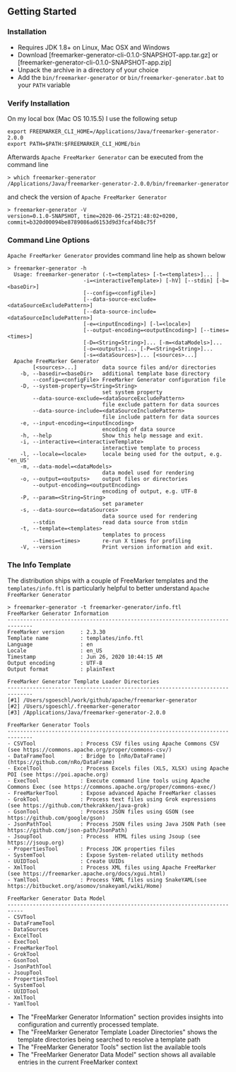 ## Getting Started

### Installation

* Requires JDK 1.8+ on Linux, Mac OSX and Windows
* Download [freemarker-generator-cli-0.1.0-SNAPSHOT-app.tar.gz] or [freemarker-generator-cli-0.1.0-SNAPSHOT-app.zip]
* Unpack the archive in a directory of your choice
* Add the `bin/freemarker-generator` or `bin/freemarker-generator.bat` to your `PATH` variable

### Verify Installation

On my local box (Mac OS 10.15.5) I use the following setup

```
export FREEMARKER_CLI_HOME=/Applications/Java/freemarker-generator-2.0.0
export PATH=$PATH:$FREEMARKER_CLI_HOME/bin
```

Afterwards `Apache FreeMarker Generator` can be executed from the command line

```
> which freemarker-generator
/Applications/Java/freemarker-generator-2.0.0/bin/freemarker-generator
```

and check the version of `Apache FreeMarker Generator`

```
> freemarker-generator -V
version=0.1.0-SNAPSHOT, time=2020-06-25T21:48:02+0200, commit=b320d00094be8789086ad6153d9d3fcaf4b8c75f
```

### Command Line Options

`Apache FreeMarker Generator` provides command line help as shown below

```
> freemarker-generator -h
  Usage: freemarker-generator (-t=<templates> [-t=<templates>]... |
                        -i=<interactiveTemplate>) [-hV] [--stdin] [-b=<baseDir>]
                        [--config=<configFile>]
                        [--data-source-exclude=<dataSourceExcludePattern>]
                        [--data-source-include=<dataSourceIncludePattern>]
                        [-e=<inputEncoding>] [-l=<locale>]
                        [--output-encoding=<outputEncoding>] [--times=<times>]
                        [-D=<String=String>]... [-m=<dataModels>]...
                        [-o=<outputs>]... [-P=<String=String>]...
                        [-s=<dataSources>]... [<sources>...]
  Apache FreeMarker Generator
        [<sources>...]        data source files and/or directories
    -b, --basedir=<baseDir>   additional template base directory
        --config=<configFile> FreeMarker Generator configuration file
    -D, --system-property=<String=String>
                              set system property
        --data-source-exclude=<dataSourceExcludePattern>
                              file exclude pattern for data sources
        --data-source-include=<dataSourceIncludePattern>
                              file include pattern for data sources
    -e, --input-encoding=<inputEncoding>
                              encoding of data source
    -h, --help                Show this help message and exit.
    -i, --interactive=<interactiveTemplate>
                              interactive template to process
    -l, --locale=<locale>     locale being used for the output, e.g. 'en_US'
    -m, --data-model=<dataModels>
                              data model used for rendering
    -o, --output=<outputs>    output files or directories
        --output-encoding=<outputEncoding>
                              encoding of output, e.g. UTF-8
    -P, --param=<String=String>
                              set parameter
    -s, --data-source=<dataSources>
                              data source used for rendering
        --stdin               read data source from stdin
    -t, --template=<templates>
                              templates to process
        --times=<times>       re-run X times for profiling
    -V, --version             Print version information and exit.
```

### The Info Template

The distribution ships with a couple of FreeMarker templates and the `templates/info.ftl` is particularly helpful 
to better understand `Apache FreeMarker Generator`

```
> freemarker-generator -t freemarker-generator/info.ftl
FreeMarker Generator Information
------------------------------------------------------------------------------
FreeMarker version     : 2.3.30
Template name          : templates/info.ftl
Language               : en
Locale                 : en_US
Timestamp              : Jun 26, 2020 10:44:15 AM
Output encoding        : UTF-8
Output format          : plainText

FreeMarker Generator Template Loader Directories
------------------------------------------------------------------------------
[#1] /Users/sgoeschl/work/github/apache/freemarker-generator
[#2] /Users/sgoeschl/.freemarker-generator
[#3] /Applications/Java/freemarker-generator-2.0.0

FreeMarker Generator Tools
------------------------------------------------------------------------------
- CSVTool              : Process CSV files using Apache Commons CSV (see https://commons.apache.org/proper/commons-csv/)
- DataFrameTool        : Bridge to [nRo/DataFrame](https://github.com/nRo/DataFrame)
- ExcelTool            : Process Excels files (XLS, XLSX) using Apache POI (see https://poi.apache.org)
- ExecTool             : Execute command line tools using Apache Commons Exec (see https://commons.apache.org/proper/commons-exec/)
- FreeMarkerTool       : Expose advanced Apache FreeMarker classes
- GrokTool             : Process text files using Grok expressions (see https://github.com/thekrakken/java-grok)
- GsonTool             : Process JSON files using GSON (see https://github.com/google/gson)
- JsonPathTool         : Process JSON files using Java JSON Path (see https://github.com/json-path/JsonPath)
- JsoupTool            : Process  HTML files using Jsoup (see https://jsoup.org)
- PropertiesTool       : Process JDK properties files
- SystemTool           : Expose System-related utility methods
- UUIDTool             : Create UUIDs
- XmlTool              : Process XML files using Apache FreeMarker (see https://freemarker.apache.org/docs/xgui.html)
- YamlTool             : Process YAML files using SnakeYAML(see https://bitbucket.org/asomov/snakeyaml/wiki/Home)

FreeMarker Generator Data Model
---------------------------------------------------------------------------
- CSVTool
- DataFrameTool
- DataSources
- ExcelTool
- ExecTool
- FreeMarkerTool
- GrokTool
- GsonTool
- JsonPathTool
- JsoupTool
- PropertiesTool
- SystemTool
- UUIDTool
- XmlTool
- YamlTool
```

* The "FreeMarker Generator Information" section provides insights into configuration and currently processed template.
* The "FreeMarker Generator Template Loader Directories" shows the template directories being searched to resolve a template path
* The "FreeMarker Generator Tools" section list the available tools
* The "FreeMarker Generator Data Model" section shows all available entries in the current FreeMarker context 
